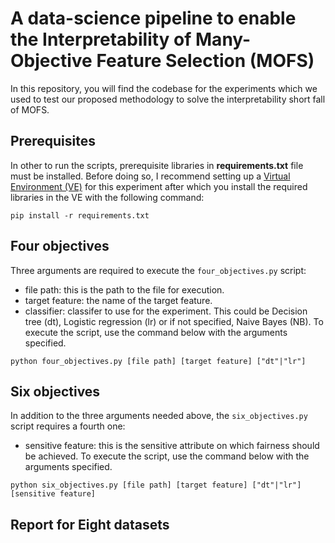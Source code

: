 # A data-science pipeline to enable the Interpretability of Many-Objective Feature Selection (MOFS)
In this repository, you will find the codebase for the experiments which we used to test our proposed methodology to solve the interpretability short fall of MOFS.
## Prerequisites
In other to run the scripts, prerequisite libraries in **requirements.txt** file must be installed. Before doing so, I recommend setting up a [Virtual Environment (VE)](https://docs.python.org/3/library/venv.html) for this experiment after which you install the required libraries in the VE with the following command:
```
pip install -r requirements.txt
```
## Four objectives
Three arguments are required to execute the ```four_objectives.py``` script:
- file path: this is the path to the file for execution.
- target feature: the name of the target feature.
- classifier: classifer to use for the experiment. This could be Decision tree (dt), Logistic regression (lr) or if not specified, Naive Bayes (NB).
To execute the script, use the command below with the arguments specified.
```
python four_objectives.py [file path] [target feature] ["dt"|"lr"]
```
## Six objectives
In addition to the three arguments needed above, the ```six_objectives.py``` script requires a fourth one:
- sensitive feature: this is the sensitive attribute on which fairness should be achieved.
To execute the script, use the command below with the arguments specified.
```
python six_objectives.py [file path] [target feature] ["dt"|"lr"] [sensitive feature]
```
## Report for Eight datasets

